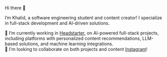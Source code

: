 Hi there 👋

I’m Khalid, a software engineering student and content creator! I specialize in full-stack development and AI-driven solutions.

🔭 I’m currently working in [Headstarter](https://headstarter.co/), on AI-powered full-stack projects, including platforms with personalized content recommendations, LLM-based solutions, and machine learning integrations. <br>
👯 I'm looking to collaborate on both projects and content [Instagram](https://www.instagram.com/khalidtechdev/)!
